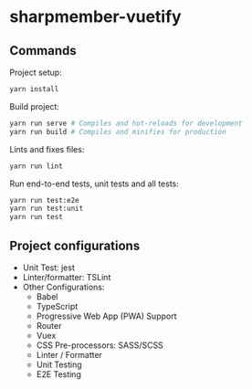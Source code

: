 # sharpmember-vuetify

## Commands

Project setup:

```bash
yarn install
```

Build project:

```bash
yarn run serve # Compiles and hot-reloads for development
yarn run build # Compiles and minifies for production
```

Lints and fixes files:

```bash
yarn run lint
```

Run end-to-end tests, unit tests and all tests:

```bash
yarn run test:e2e
yarn run test:unit
yarn run test
```

## Project configurations

- Unit Test: jest
- Linter/formatter: TSLint
- Other Configurations:
  - Babel
  - TypeScript
  - Progressive Web App (PWA) Support
  - Router
  - Vuex
  - CSS Pre-processors: SASS/SCSS
  - Linter / Formatter
  - Unit Testing
  - E2E Testing
